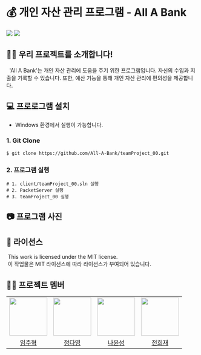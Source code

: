 

# 💰 개인 자산 관리 프로그램 - All A Bank
<img src="https://img.shields.io/badge/Windows-0078D4?style=flat-square&logo=Windows&logoColor=white"/> <img src="https://img.shields.io/badge/-C%23-512BD4?style=flat-square&logo=Csharp&logoColor=white"/>

## 🙋‍♂️ 우리 프로젝트를 소개합니다!
&nbsp; 'All A Bank'는 개인 자산 관리에 도움을 주기 위한 프로그램입니다. 자신의 수입과 지출을 기록할 수 있습니다. 또한, 예산 기능을 통해 개인 자산 관리에 편의성을 제공합니다.

## 💻 프로로그램 설치
* Windows 환경에서 실행이 가능합니다.

### 1. Git Clone
```bash
$ git clone https://github.com/All-A-Bank/teamProject_00.git
```

### 2. 프로그램 실행
```
# 1. client/teamProject_00.sln 실행
# 2. PacketServer 실행
# 3. teamProject_00 실행
```

## 📷 프로그램 사진

## 🙏 라이선스
&nbsp;This work is licensed under the MIT license.  
&nbsp;이 작업물은 MIT 라이선스에 따라 라이선스가 부여되어 있습니다.

## 🧑‍💻 프로젝트 멤버
|                                                                      |                                                                       |                                                                      |                                                                       |
| :--------------------------------------------------------------------------: | :---------------------------------------------------------------------------: | :--------------------------------------------------------------------------: | :--------------------------------------------------------------------------: |
| <img src="https://avatars.githubusercontent.com/u/62338444?v=4" width="100"> | <img src="https://avatars.githubusercontent.com/u/119166407?v=4" width="100"> | <img src="https://avatars.githubusercontent.com/u/59788929?v=4" width="100"> | <img src="https://avatars.githubusercontent.com/u/93755324?v=4" width="100"> |
|                    [임주혁](https://github.com/siwonhae)                     |                    [정다영](https://github.com/dayoung030303)                     |                      [나윤성](https://github.com/yunseong0312)                      |                   [전희재](https://github.com/jeon-heejae)
